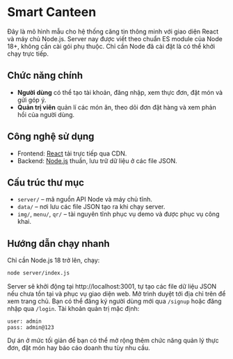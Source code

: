 # Smart Canteen

Đây là mô hình mẫu cho hệ thống căng tin thông minh với giao diện React và máy chủ Node.js.
Server nay được viết theo chuẩn ES module của Node 18+, không cần cài gói phụ thuộc.
Chỉ cần Node đã cài đặt là có thể khởi chạy trực tiếp.

## Chức năng chính
- **Người dùng** có thể tạo tài khoản, đăng nhập, xem thực đơn, đặt món và gửi góp ý.
- **Quản trị viên** quản lí các món ăn, theo dõi đơn đặt hàng và xem phản hồi của người dùng.

## Công nghệ sử dụng
- Frontend: [React](https://react.dev/) tải trực tiếp qua CDN.
- Backend: [Node.js](https://nodejs.org/) thuần, lưu trữ dữ liệu ở các file JSON.

## Cấu trúc thư mục
- `server/` – mã nguồn API Node và máy chủ tĩnh.
- `data/` – nơi lưu các file JSON tạo ra khi chạy server.
- `img/`, `menu/`, `qr/` – tài nguyên tĩnh phục vụ demo và được phục vụ công khai.

## Hướng dẫn chạy nhanh
Chỉ cần Node.js 18 trở lên, chạy:
```bash
node server/index.js
```
Server sẽ khởi động tại http://localhost:3001, tự tạo các file dữ liệu JSON nếu chưa tồn tại và phục vụ giao diện web.
Mở trình duyệt tới địa chỉ trên để xem trang chủ.
Bạn có thể đăng ký người dùng mới qua `/signup` hoặc đăng nhập qua `/login`.
Tài khoản quản trị mặc định:
```
user: admin
pass: admin@123
```

Dự án ở mức tối giản để bạn có thể mở rộng thêm chức năng quản lý thực đơn, đặt món hay báo cáo doanh thu tùy nhu cầu.

